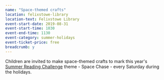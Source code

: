 ```yaml
---
name: "Space-themed crafts"
location: felixstowe-library
location-text: Felixstowe Library
event-start-date: 2019-08-31
event-start-time: 1030
event-end-time: 1130
event-category: summer-holidays
event-ticket-price: free
breadcrumb: y
---
```


Children are invited to make space-themed crafts to mark this year's [Summer Reading Challenge](/src/) theme - Space Chase - every Saturday during the holidays.
